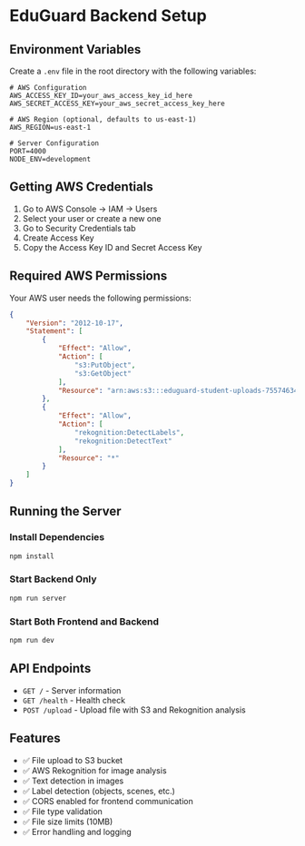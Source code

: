 # EduGuard Backend Setup

## Environment Variables

Create a `.env` file in the root directory with the following variables:

```env
# AWS Configuration
AWS_ACCESS_KEY_ID=your_aws_access_key_id_here
AWS_SECRET_ACCESS_KEY=your_aws_secret_access_key_here

# AWS Region (optional, defaults to us-east-1)
AWS_REGION=us-east-1

# Server Configuration
PORT=4000
NODE_ENV=development
```

## Getting AWS Credentials

1. Go to AWS Console -> IAM -> Users
2. Select your user or create a new one
3. Go to Security Credentials tab
4. Create Access Key
5. Copy the Access Key ID and Secret Access Key

## Required AWS Permissions

Your AWS user needs the following permissions:

```json
{
    "Version": "2012-10-17",
    "Statement": [
        {
            "Effect": "Allow",
            "Action": [
                "s3:PutObject",
                "s3:GetObject"
            ],
            "Resource": "arn:aws:s3:::eduguard-student-uploads-755746343900/*"
        },
        {
            "Effect": "Allow",
            "Action": [
                "rekognition:DetectLabels",
                "rekognition:DetectText"
            ],
            "Resource": "*"
        }
    ]
}
```

## Running the Server

### Install Dependencies
```bash
npm install
```

### Start Backend Only
```bash
npm run server
```

### Start Both Frontend and Backend
```bash
npm run dev
```

## API Endpoints

- `GET /` - Server information
- `GET /health` - Health check
- `POST /upload` - Upload file with S3 and Rekognition analysis

## Features

- ✅ File upload to S3 bucket
- ✅ AWS Rekognition for image analysis
- ✅ Text detection in images
- ✅ Label detection (objects, scenes, etc.)
- ✅ CORS enabled for frontend communication
- ✅ File type validation
- ✅ File size limits (10MB)
- ✅ Error handling and logging
